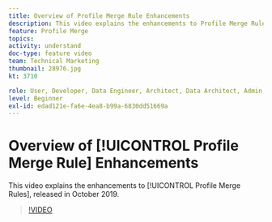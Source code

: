 ```yaml
---
title: Overview of Profile Merge Rule Enhancements
description: This video explains the enhancements to Profile Merge Rules, released in October 2019.
feature: Profile Merge
topics: 
activity: understand
doc-type: feature video
team: Technical Marketing
thumbnail: 28976.jpg
kt: 3710

role: User, Developer, Data Engineer, Architect, Data Architect, Admin, Leader
level: Beginner
exl-id: edad121e-fa6e-4ea8-b99a-6830dd51669a
---
```

# Overview of [!UICONTROL Profile Merge Rule] Enhancements

This video explains the enhancements to [!UICONTROL Profile Merge Rules], released in October 2019.

>[!VIDEO](https://video.tv.adobe.com/v/28976/?quality=12)
